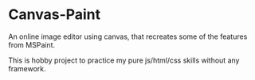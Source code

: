 # Canvas-Paint

An online image editor using canvas, that recreates some of the features from MSPaint.

This is hobby project to practice my pure js/html/css skills without any framework.

